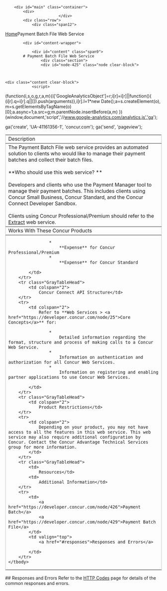 
        <div id="main" class="container">
            <div>
                            </div>
            <div class="row">
                <div class="span12">
<div class="breadcrumbs"><a href="/">Home</a>Payment Batch File Web Service</div>
                </div>
            </div>

            <div id="content-wrapper">
<!-- <div class="row"> -->
                <div id="content" class="span9">
            # Payment Batch File Web Service
                    <div class="section">
                    <div id="node-425" class="node clear-block">


    
    <div class="content clear-block">
                <script>
  (function(i,s,o,g,r,a,m){i['GoogleAnalyticsObject']=r;i[r]=i[r]||function(){
  (i[r].q=i[r].q||[]).push(arguments)},i[r].l=1*new Date();a=s.createElement(o),
  m=s.getElementsByTagName(o)[0];a.async=1;a.src=g;m.parentNode.insertBefore(a,m)
  })(window,document,'script','//www.google-analytics.com/analytics.js','ga');

  ga('create', 'UA-41161356-1', 'concur.com');
  ga('send', 'pageview');

</script>
<style type="text/css">
.overflow_box{
border: 1px solid grey;
padding: .5em;
overflow: auto;
background-color: #DBDBDB;
font-family:"Courier New", Courier, monospace;
font-size:11px;
}
.xml-attribute {color: #009900}
.xml-value {color: #ce7b00}
.ST0 {color: #00007c; font-family: Monospaced; font-weight: bold}
.xml-tag {color: #0000e6}</style>
<a name="top"></a>
<table border="1" bordercolor="#dbdbdb" cellpadding="3" cellspacing="0" width="100%">
    <tbody>
        <tr class="GrayTableHead">
            <td colspan="2">
                Description</td>
        </tr>
        <tr>
            <td colspan="2">
                The Payment Batch File web service provides an automated solution to clients who would like to manage their payment batches and collect their batch files.<br />
                <br />
                **Who should use this web service? **<br />
                <br />
                Developers and clients who use the Payment Manager tool to manage their payment batches. This includes clients using Concur Small Business, Concur Standard, and the Concur Connect Developer Sandbox.<br />
                <br />
                Clients using Concur Professional/Premium should refer to the <a href="https://developer.concur.com/node/380">Extract</a> web service.</td>
        </tr>
        <tr class="GrayTableHead">
            <td colspan="2">
                Works With These Concur Products</td>
        </tr>
        <tr>
            <td colspan="2">
                
                    * 
                        **Expense** for Concur Professional/Premium
                    * 
                        **Expense** for Concur Standard
                
            </td>
        </tr>
        <tr class="GrayTableHead">
            <td colspan="2">
                Concur Connect API Structure</td>
        </tr>
        <tr>
            <td colspan="2">
                Refer to **Web Services > <a href="https://developer.concur.com/node/25">Core Concepts</a>** for:
                
                    * 
                        Detailed information regarding the format, structure and process of making calls to a Concur Web Service.
                    * 
                        Information on authentication and authorization for all Concur Web Services.
                    * 
                        Information on registering and enabling partner applications to use Concur Web Services.
                
            </td>
        </tr>
        <tr class="GrayTableHead">
            <td colspan="2">
                Product Restrictions</td>
        </tr>
        <tr>
            <td colspan="2">
                Depending on your product, you may not have access to all the features in this web service. This web service may also require additional configuration by Concur. Contact the Concur Advantage Technical Services group for more information.
            </td>
        </tr>
        <tr class="GrayTableHead">
            <td>
                Resources</td>
            <td>
                Additional Information</td>
        </tr>
        <tr>
            <td>
                <a href="https://developer.concur.com/node/426">Payment Batch</a>
                <a href="https://developer.concur.com/node/429">Payment Batch File</a>
            </td>
            <td valign="top">
                <a href="#responses">Responses and Errors</a>
                
            </td>
        </tr>
    </tbody>
</table>
## 
    <a name="reponses"></a>Responses and Errors
Refer to the <a href="https://developer.concur.com/node/205">HTTP Codes</a> page for details of the common responses and errors.
<br />
